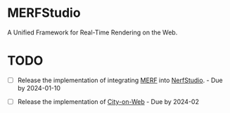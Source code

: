# MERFStudio
A Unified Framework for Real-Time Rendering on the Web.
# TODO 
- [ ] Release the implementation of integrating [MERF](https://merf42.github.io/) into [NerfStudio](https://github.com/nerfstudio-project/nerfstudio). - Due by 2024-01-10
- [ ] Release the implementation of [City-on-Web](https://ustc3dv.github.io/City-on-Web/) - Due by 2024-02

